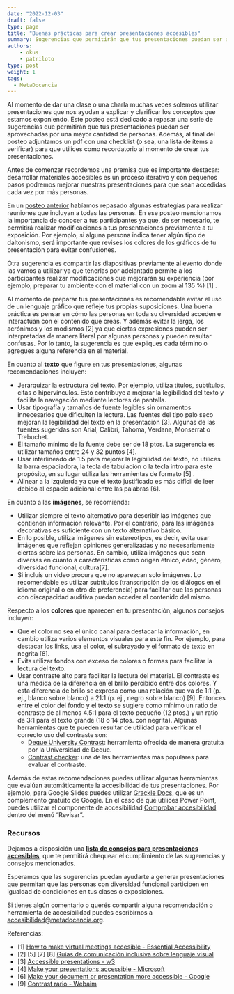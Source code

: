 ```yaml
---
date: "2022-12-03"
draft: false
type: page
title: "Buenas prácticas para crear presentaciones accesibles"
summary: Sugerencias que permitirán que tus presentaciones puedan ser aprovechadas por una mayor cantidad de personas
authors: 
    - okus
    - patriloto
type: post
weight: 1
tags: 
  - MetaDocencia
---
```



Al momento de dar una clase o una charla muchas veces solemos utilizar presentaciones que nos ayudan a explicar y clarificar los conceptos que estamos exponiendo. Este posteo está dedicado a repasar una serie de sugerencias que permitirán que tus presentaciones puedan ser aprovechadas por una mayor cantidad de personas. Además, al final del posteo adjuntamos un pdf con una checklist (o sea, una lista de ítems a verificar) para que utilices como recordatorio al momento de crear tus presentaciones.

Antes de comenzar recordemos una premisa que es importante destacar: desarrollar materiales accesibles es un proceso iterativo y con pequeños pasos podremos mejorar nuestras presentaciones para que sean accedidas cada vez por más personas.

En un [posteo anterior](https://www.metadocencia.org/post/accesibilidad_1/) habíamos repasado algunas estrategias para realizar reuniones que incluyan a todas las personas. En ese posteo mencionamos la importancia de conocer a tus participantes ya que, de ser necesario, te permitirá realizar modificaciones a tus presentaciones previamente a tu exposición. Por ejemplo, si alguna persona indica tener algún tipo de daltonismo, será importante que revises los colores de los gráficos de tu presentación para evitar confusiones.

Otra sugerencia es compartir las diapositivas previamente al evento donde las vamos a utilizar ya que tenerlas por adelantado permite a los participantes realizar modificaciones que mejorarán su experiencia (por ejemplo, preparar tu ambiente con el material con un zoom al 135 %) [1] .

Al momento de preparar tus presentaciones es recomendable evitar el uso de un lenguaje gráfico que refleje tus propias suposiciones. Una buena práctica es pensar en cómo las personas en toda su diversidad acceden e interactúan con el contenido que creas. Y además evitar la jerga, los acrónimos y los modismos [2] ya que ciertas expresiones pueden ser interpretadas de manera literal por algunas personas y pueden resultar confusas. Por lo tanto, la sugerencia es que expliques cada término o agregues alguna referencia en el material.

En cuanto al **texto** que figure en tus presentaciones, algunas recomendaciones incluyen:

- Jerarquizar la estructura del texto. Por ejemplo, utiliza títulos, subtítulos, citas o hipervínculos. Esto contribuye a mejorar la legibilidad del texto y facilita la navegación mediante lectores de pantalla.
- Usar tipografía y tamaños de fuente legibles sin ornamentos innecesarios que dificulten la lectura. Las fuentes del tipo palo seco mejoran la legibilidad del texto en la presentación [3]. Algunas de las fuentes sugeridas son Arial, Calibri, Tahoma, Verdana, Monserrat o Trebuchet.
- El tamaño mínimo de la fuente debe ser de 18 ptos. La sugerencia es utilizar tamaños entre 24 y 32 puntos [4].
- Usar interlineado de 1.5 para mejorar la legibilidad del texto, no utilices la barra espaciadora, la tecla de tabulación o la tecla intro para este propósito, en su lugar utiliza las herramientas de formato [5] . 
- Alinear a la izquierda ya que el texto justificado es más difícil de leer debido al espacio adicional entre las palabras [6].

En cuanto a las **imágenes**, se recomienda:
- Utilizar siempre el texto alternativo para describir las imágenes que contienen información relevante. Por el contrario, para las imágenes decorativas es suficiente con un texto alternativo básico.
- En lo posible, utiliza imágenes sin estereotipos, es decir, evita usar imágenes que reflejan opiniones generalizadas y no necesariamente ciertas sobre las personas. En cambio, utiliza imágenes que sean diversas en cuanto a características como origen étnico, edad, género, diversidad funcional, cultura[7]. 
- Si incluís un video procura que no aparezcan solo imágenes. Lo recomendable es utilizar subtítulos (transcripción de los diálogos en el idioma original o en otro de preferencia) para facilitar que las personas con discapacidad auditiva puedan acceder al contenido del mismo.  

Respecto a los **colores** que aparecen en tu presentación, algunos consejos incluyen:

- Que el color no sea el único canal para destacar la información, en cambio utiliza varios elementos visuales para este fin. Por ejemplo, para destacar los links, usa el color, el subrayado y el formato de texto en negrita [8].
- Evita utilizar fondos con exceso de colores o formas para facilitar la lectura del texto.
- Usar contraste alto para facilitar la lectura del material. El contraste es una medida de la diferencia en el brillo percibido entre dos colores. Y esta diferencia de brillo se expresa como una relación que va de 1:1 (p. ej., blanco sobre blanco) a  21:1 (p. ej., negro sobre blanco) [9]. Entonces entre el color del fondo y el texto se sugiere como mínimo un ratio de contraste de al menos 4.5:1 para el texto pequeño (12 ptos.) y un ratio de 3:1 para el texto grande (18 o 14 ptos. con negrita). Algunas herramientas que te pueden resultar de utilidad para verificar el correcto uso del contraste son:
  - [Deque University Contrast](https://dequeuniversity.com/color-contrast): herramienta ofrecida de manera gratuita por la Universidad de Deque.
  - [Contrast checker](https://contrastchecker.com/): una de las herramientas más populares para evaluar el contraste.

Además de estas recomendaciones puedes utilizar algunas herramientas que evalúan automáticamente la accesibilidad de tus presentaciones. Por ejemplo, para Google Slides puedes utilizar [Grackle Docs](https://www.grackledocs.com/), que es un complemento gratuito de Google. En el caso de que utilices Power Point, puedes utilizar el componente de accesibilidad [Comprobar accesibilidad](https://support.microsoft.com/es-es/office/reglas-del-comprobador-de-accesibilidad-651e08f2-0fc3-4e10-aaca-74b4a67101c1) dentro del menú “Revisar”.

### Recursos

Dejamos a disposición una **[lista de consejos para presentaciones accesibles](https://drive.google.com/file/d/1sBeuVn8koBm9vRkcyTvW5yEN6F109lVs/view?usp=sharing)**, que te permitirá chequear el cumplimiento de las sugerencias y consejos mencionados.

Esperamos que las sugerencias puedan ayudarte a generar presentaciones que permitan que las personas con diversidad funcional participen en igualdad de condiciones en tus clases o exposiciones. 

Si tienes algún comentario o querés compartir alguna recomendación o herramienta de accesibilidad puedes escribirnos a accesibilidad@metadocencia.org.




Referencias:
- [1] [How to make virtual meetings accesible - Essential Accessibility](https://www.essentialaccessibility.com/blog/how-to-make-virtual-meetings-accessible)
- [2] [5] [7] [8] [Guías de comunicación inclusiva sobre lenguaje visual](https://modii.org/guia-lenguaje-visual/) 
- [3] [Accessible presentations - w3](https://www.w3.org/WAI/teach-advocate/accessible-presentations/#simple-language)
- [4] [Make your presentations accessible - Microsoft](https://support.microsoft.com/en-us/office/make-your-powerpoint-presentations-accessible-to-people-with-disabilities-6f7772b2-2f33-4bd2-8ca7-dae3b2b3ef25#:~:text=In%20PowerPoint%2C%20the%20Accessibility%20Checker,%2C%20select%20Review%20%3E%20Check%20Accessibility)
- [6] [Make your document or presentation more accessible - Google](https://support.google.com/docs/answer/6199477?hl=e)
- [9] [Contrast rario - Webaim](https://webaim.org/articles/contrast/#ratio)
